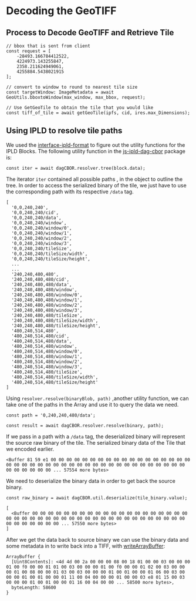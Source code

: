 # Decoding the GeoTIFF

## Process to Decode GeoTIFF and Retrieve Tile

```text
// bbox that is sent from client
const request = [
    -28493.166784412522,
    4224973.143255847,
    2358.211624949061,
    4255884.5438021915
];

// convert to window to round to nearest tile size
const targetWindow: ImageMetadata = await GeoUtils.bboxtoWindow(max_window, max_bbox, request);

// Use GetGeoTile to obtain the tile that you would like
const tiff_of_tile = await getGeoTile(ipfs, cid, ires.max_Dimensions);
```

## Using IPLD to resolve tile paths

We used the [interface-ipld-format](https://github.com/ipld/interface-ipld-format#resolverresolvebinaryblob-path) to figure out the utility functions for the IPLD Blocks. The following utility function in the [js-ipld-dag-cbor](https://github.com/ipld/js-ipld-dag-cbor) package is:

`const iter = await dagCBOR.resolver.tree(block.data);` 

The iterator `iter` contained all possible paths , in the object to outline the tree. In order to access the serialized binary of the tile, we just have to use the corresponding path with its respective `/data` tag.

```text
[
  '0,0,240,240',
  '0,0,240,240/cid',
  '0,0,240,240/data',
  '0,0,240,240/window',
  '0,0,240,240/window/0',
  '0,0,240,240/window/1',
  '0,0,240,240/window/2',
  '0,0,240,240/window/3',
  '0,0,240,240/tileSize',
  '0,0,240,240/tileSize/width',
  '0,0,240,240/tileSize/height',
  ...
  ...
  '240,240,480,480',
  '240,240,480,480/cid',
  '240,240,480,480/data',
  '240,240,480,480/window',
  '240,240,480,480/window/0',
  '240,240,480,480/window/1',
  '240,240,480,480/window/2',
  '240,240,480,480/window/3',
  '240,240,480,480/tileSize',
  '240,240,480,480/tileSize/width',
  '240,240,480,480/tileSize/height',
  '480,240,514,480',
  '480,240,514,480/cid',
  '480,240,514,480/data',
  '480,240,514,480/window',
  '480,240,514,480/window/0',
  '480,240,514,480/window/1',
  '480,240,514,480/window/2',
  '480,240,514,480/window/3',
  '480,240,514,480/tileSize',
  '480,240,514,480/tileSize/width',
  '480,240,514,480/tileSize/height'
]
```

Using `resolver.resolve(binaryBlob, path)` ,another utility function, we can take one of the paths in the Array and use it to query the data we need.

`const path = '0,240,240,480/data';`

`const result = await dagCBOR.resolver.resolve(binary, path);`

If we pass in a path with a `/data` tag, the deserialized binary will represent the source raw binary of the tile.  The serialized binary data of the Tile that we encoded earlier.

```text
<Buffer 81 59 e1 00 00 00 00 00 00 00 00 00 00 00 00 00 00 00 00 00 00 00 00 00 00 00 00 00 00 00 00 00 00 00 00 00 00 00 00 00 00 00 00 00 00 00 00 00 00 00 ... 57554 more bytes>
```

We need to deserialize the binary data in order to get back the source binary. 

`const raw_binary = await dagCBOR.util.deserialize(tile_binary.value);`

```text
[
  <Buffer 00 00 00 00 00 00 00 00 00 00 00 00 00 00 00 00 00 00 00 00 00 00 00 00 00 00 00 00 00 00 00 00 00 00 00 00 00 00 00 00 00 00 00 00 00 00 00 00 00 00 ... 57550 more bytes>
]
```

After we get the data back to source binary we can use the binary data and some metadata in to write back into a TIFF, with [writeArrayBuffer](https://geotiffjs.github.io/geotiff.js/global.html#writeArrayBuffer):

```text
ArrayBuffer {
  [Uint8Contents]: <4d 4d 00 2a 00 00 00 08 00 18 01 00 00 03 00 00 00 01 00 f0 00 00 01 01 00 03 00 00 00 01 00 f0 00 00 01 02 00 03 00 00 00 01 00 08 00 00 01 03 00 03 00 00 00 01 00 01 00 00 01 06 00 03 00 00 00 01 00 01 00 00 01 11 00 04 00 00 00 01 00 00 03 e8 01 15 00 03 00 00 00 01 00 01 00 00 01 16 00 04 00 00 ... 58500 more bytes>,
  byteLength: 58600
}
```

